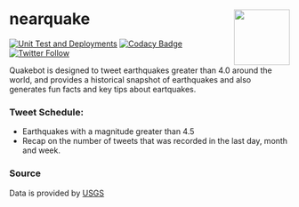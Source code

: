   # nearquake <img src="https://pbs.twimg.com/profile_images/1743452151064473602/RtSpBTLz_400x400.jpg" align="right" width="100">

[![Unit Test and Deployments](https://github.com/dachosen1/nearquake/actions/workflows/workflow.yml/badge.svg)](https://github.com/dachosen1/nearquake/actions/workflows/workflow.yml)
[![Codacy Badge](https://app.codacy.com/project/badge/Grade/6ab3ac4f3c5a4664a5ad4c703041ba2e)](https://app.codacy.com/gh/dachosen1/nearquake/dashboard?utm_source=gh&utm_medium=referral&utm_content=&utm_campaign=Badge_grade)
[![Twitter Follow](https://img.shields.io/badge/%20-@__quakebot_-black?color=14171A&labelColor=00acee&logo=twitter&logoColor=ffffff)](https://twitter.com/quakebot_)

Quakebot is designed to tweet earthquakes greater than 4.0 around the world, and provides a historical snapshot of earthquakes and also generates fun facts and key tips about eartquakes. 

### Tweet Schedule:  
- Earthquakes with a magnitude greater than 4.5
- Recap on the number of tweets that was recorded in the last day, month and week. 

### Source
Data is provided by [USGS](https://earthquake.usgs.gov)
